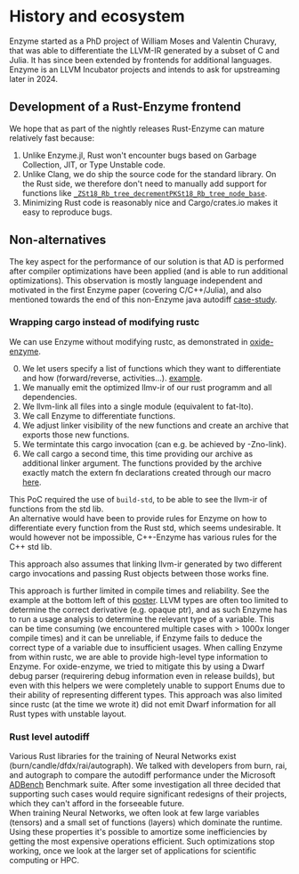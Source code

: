 # History and ecosystem

Enzyme started as a PhD project of William Moses and Valentin Churavy, that was able to differentiate the LLVM-IR generated by a subset of C and Julia. It has since been extended by frontends for additional languages. Enzyme is an LLVM Incubator projects and intends to ask for upstreaming later in 2024.

## Development of a Rust-Enzyme frontend

We hope that as part of the nightly releases Rust-Enzyme can mature relatively fast because:

1) Unlike Enzyme.jl, Rust won't encounter bugs based on Garbage Collection, JIT, or Type Unstable code.
2) Unlike Clang, we do ship the source code for the standard library. On the Rust side, we therefore don't need to manually add support for functions like [`_ZSt18_Rb_tree_decrementPKSt18_Rb_tree_node_base`](https://github.com/EnzymeAD/Enzyme/pull/764/files#diff-33703e707eb3c80e460e135bec72264fd2380201070a2959c6755bb26c72a504R190).
3) Minimizing Rust code is reasonably nice and Cargo/crates.io makes it easy to reproduce bugs.


## Non-alternatives

The key aspect for the performance of our solution is that AD is performed after compiler optimizations have been applied 
(and is able to run additional optimizations). This observation is mostly language independent and motivated in the 
first Enzyme paper (covering C/C++/Julia), and also mentioned towards the end of this non-Enzyme java autodiff [case-study](https://github.com/openjdk/babylon-docs/blob/master/site/articles/auto-diff.md).  

### Wrapping cargo instead of modifying rustc

We can use Enzyme without modifying rustc, as demonstrated in [oxide-enzyme](https://github.com/enzymeAD/oxide-enzyme). 

0) We let users specify a list of functions which they want to differentiate and how (forward/reverse, activities...). [example](https://github.com/EnzymeAD/oxide-enzyme/blob/main/example/rev/build.rs).
1) We manually emit the optimized llmv-ir of our rust programm and all dependencies.
2) We llvm-link all files into a single module (equivalent to fat-lto). 
3) We call Enzyme to differentiate functions. 
4) We adjust linker visibility of the new functions and create an archive that exports those new functions.
5) We termintate this cargo invocation (can e.g. be achieved by -Zno-link).
6) We call cargo a second time, this time providing our archive as additional linker argument. The functions provided by the archive exactly match the extern fn declarations created through our macro [here](https://github.com/EnzymeAD/oxide-enzyme/blob/main/example/rev/src/main.rs).

This PoC required the use of `build-std`, to be able to see the llvm-ir of functions from the std lib.  
An alternative would have been to provide rules for Enzyme on how to differentiate every function from the Rust std, which seems undesirable. It would however not be impossible, C++-Enzyme has various rules for the C++ std lib. 

This approach also assumes that linking llvm-ir generated by two different cargo invocations and passing Rust objects between those works fine.  

This approach is further limited in compile times and reliability. See the example at the bottom left of this [poster](https://c.wsmoses.com/posters/Enzyme-llvmdev.pdf). LLVM types are often too limited to determine the correct derivative (e.g. opaque ptr), 
and as such Enzyme has to run a usage analysis to determine the relevant type of a variable. This can be time consuming 
(we encountered multiple cases with > 1000x longer compile times) and it can be unreliable, if Enzyme fails to deduce the correct type 
of a variable due to insufficient usages. When calling Enzyme from within rustc, we are able to provide high-level type information to Enzyme.
For oxide-enzyme, we tried to mitigate this by using a Dwarf debug parser (requirering debug information even in release builds), but even with this helpers we were completely unable to support Enums due to their ability of representing different types. This approach was also limited since rustc (at the time we wrote it) did not emit Dwarf information for all Rust types with unstable layout.

### Rust level autodiff 
Various Rust libraries for the training of Neural Networks exist (burn/candle/dfdx/rai/autograph).
We talked with developers from burn, rai, and autograph to compare the autodiff performance under the Microsoft [ADBench](https://github.com/microsoft/ADBench/) Benchmark suite. After some investigation all three decided that supporting such cases would require significant redesigns of their projects, which they can't afford in the forseeable future.  
When training Neural Networks, we often look at few large variables (tensors) and a small set of functions (layers) which dominate the runtime. Using these properties it's possible to amortize some inefficiencies by getting the most expensive operations efficient. Such optimizations stop working, once we look at the larger set of applications for scientific computing or HPC.

